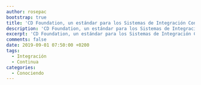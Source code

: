 ```yaml
---
author: rosepac
bootstrap: true
title: 'CD Foundation, un estándar para los Sistemas de Integración Continua'
description: 'CD Foundation, un estándar para los Sistemas de Integración Continua'
excerpt: 'CD Foundation, un estándar para los Sistemas de Integración Continua'
comments: false
date: 2019-09-01 07:50:00 +0200
tags:
  - Integración
  - Continua
categories:
  - Conociendo
---
```


<!-- https://www.linuxfoundation.org/projects/ -->